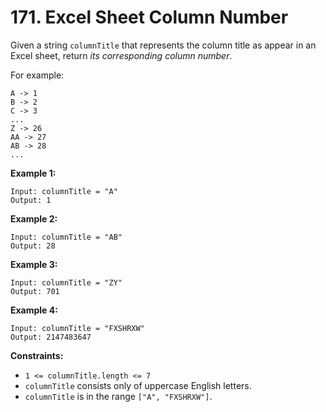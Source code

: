 # 171. Excel Sheet Column Number

Given a string `columnTitle` that represents the column title as appear in an Excel sheet, return *its corresponding column number*.

For example:

```
A -> 1
B -> 2
C -> 3
...
Z -> 26
AA -> 27
AB -> 28 
...
```

**Example 1:**

```
Input: columnTitle = "A"
Output: 1
```

**Example 2:**

```
Input: columnTitle = "AB"
Output: 28
```

**Example 3:**

```
Input: columnTitle = "ZY"
Output: 701
```

**Example 4:**

```
Input: columnTitle = "FXSHRXW"
Output: 2147483647
 ```

**Constraints:**

- `1 <= columnTitle.length <= 7`
- `columnTitle` consists only of uppercase English letters.
- `columnTitle` is in the range `["A", "FXSHRXW"]`.